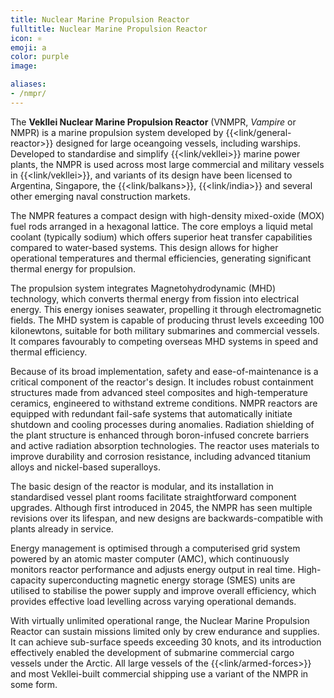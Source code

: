 ```yaml
---
title: Nuclear Marine Propulsion Reactor
fulltitle: Nuclear Marine Propulsion Reactor
icon: ⚛️
emoji: a
color: purple
image:

aliases:
- /nmpr/
---
```

The **Vekllei Nuclear Marine Propulsion Reactor** (VNMPR, *Vampire* or NMPR) is a marine propulsion system developed by {{<link/general-reactor>}} designed for large oceangoing vessels, including warships. Developed to standardise and simplify {{<link/vekllei>}} marine power plants, the NMPR is used across most large commercial and military vessels in {{<link/vekllei>}}, and variants of its design have been licensed to Argentina, Singapore, the {{<link/balkans>}}, {{<link/india>}} and several other emerging naval construction markets.

The NMPR features a compact design with high-density mixed-oxide (MOX) fuel rods arranged in a hexagonal lattice. The core employs a liquid metal coolant (typically sodium) which offers superior heat transfer capabilities compared to water-based systems. This design allows for higher operational temperatures and thermal efficiencies, generating significant thermal energy for propulsion.

The propulsion system integrates Magnetohydrodynamic (MHD) technology, which converts thermal energy from fission into electrical energy. This energy ionises seawater, propelling it through electromagnetic fields. The MHD system is capable of producing thrust levels exceeding 100 kilonewtons, suitable for both military submarines and commercial vessels. It compares favourably to competing overseas MHD systems in speed and thermal efficiency.

Because of its broad implementation, safety and ease-of-maintenance is a critical component of the reactor's design. It includes robust containment structures made from advanced steel composites and high-temperature ceramics, engineered to withstand extreme conditions. NMPR reactors are equipped with redundant fail-safe systems that automatically initiate shutdown and cooling processes during anomalies. Radiation shielding of the plant structure is enhanced through boron-infused concrete barriers and active radiation absorption technologies. The reactor uses materials to improve durability and corrosion resistance, including advanced titanium alloys and nickel-based superalloys.

The basic design of the reactor is modular, and its installation in standardised vessel plant rooms facilitate straightforward component upgrades. Although first introduced in 2045, the NMPR has seen multiple revisions over its lifespan, and new designs are backwards-compatible with plants already in service.

Energy management is optimised through a computerised grid system powered by an atomic master computer (AMC), which continuously monitors reactor performance and adjusts energy output in real time. High-capacity superconducting magnetic energy storage (SMES) units are utilised to stabilise the power supply and improve overall efficiency, which provides effective load levelling across varying operational demands.

With virtually unlimited operational range, the Nuclear Marine Propulsion Reactor can sustain missions limited only by crew endurance and supplies. It can achieve sub-surface speeds exceeding 30 knots, and its introduction effectively enabled the development of submarine commercial cargo vessels under the Arctic. All large vessels of the {{<link/armed-forces>}} and most Vekllei-built commercial shipping use a variant of the NMPR in some form.
